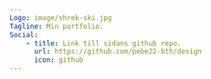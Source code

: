 ```yaml
---
Logo: image/shrek-ski.jpg
Tagline: Min portfolio.
Social:
    - title: Link till sidans github repo.
      url: https://github.com/pebe22-bth/design
      icon: github
---
```

